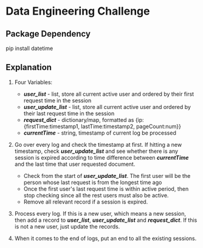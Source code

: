 # Data Engineering Challenge

## Package Dependency

pip install datetime

##  Explanation
1. Four Variables:
    * ***user_list*** - list, store all current active user and ordered by their first request time in the session
    * ***user_update_list*** - list, store all current active user and ordered by their last request time in the session
    * ***request_dict*** - dictionary/map, formatted as {ip:{firstTime:timestamp1, lastTime:timestamp2, pageCount:num}}
    * ***currentTime*** - string, timestamp of current log be processed

2. Go over every log and check the timestamp at first. If hitting a new timestamp, check ***user_update_list*** and see whether there is any session is expired according to time difference between ***currentTime*** and the last time that user requested document.
    * Check from the start of ***user_update_list***. The first user will be the person whose last request is from the longest time ago
    * Once the first user's last request time is within active period, then stop checking since all the rest users must also be active.
    * Remove all relevant record if a session is expired.

3. Process every log. If this is a new user, which means a new session, then add a record to ***user_list***, ***user_update_list*** and ***request_dict***. If this is not a new user, just update the records.

4. When it comes to the end of logs, put an end to all the existing sessions.
